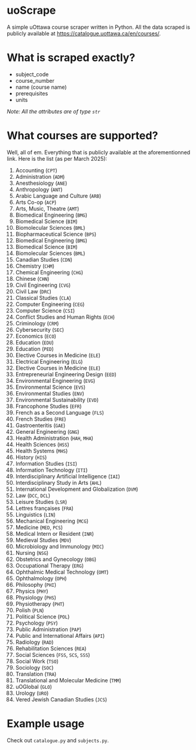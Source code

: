 # uoScrape
A simple uOttawa course scraper written in Python.
All the data scraped is publicly available at https://catalogue.uottawa.ca/en/courses/.

# What is scraped exactly?
+ subject_code
+ course_number
+ name (course name)
+ prerequisites
+ units 

*Note: All the attributes are of type ```str```*

# What courses are supported?
Well, all of em. Everything that is publicly available at the aforementionned link.
Here is the list (as per March 2025):

1. Accounting (`CPT`)
2. Administration (`ADM`)
3. Anesthesiology (`ANE`)
4. Anthropology (`ANT`)
5. Arabic Language and Culture (`ARB`)
6. Arts Co-op (`ACP`)
7. Arts, Music, Theatre (`AMT`)
8. Biomedical Engineering (`BMG`)
9. Biomedical Science (`BIM`)
10. Biomolecular Sciences (`BML`)
11. Biopharmaceutical Science (`BPS`)
12. Biomedical Engineering (`BMG`)
13. Biomedical Science (`BIM`)
14. Biomolecular Sciences (`BML`)
15. Canadian Studies (`CDN`)
16. Chemistry (`CHM`)
17. Chemical Engineering (`CHG`)
18. Chinese (`CHN`)
19. Civil Engineering (`CVG`)
20. Civil Law (`DRC`)
21. Classical Studies (`CLA`)
22. Computer Engineering (`CEG`)
23. Computer Science (`CSI`)
24. Conflict Studies and Human Rights (`ECH`)
25. Criminology (`CRM`)
26. Cybersecurity (`SEC`)
27. Economics (`ECO`)
28. Education (`EDU`)
29. Education (`PED`)
30. Elective Courses in Medicine (`ELE`)
31. Electrical Engineering (`ELG`)
32. Elective Courses in Medicine (`ELE`)
33. Entrepreneurial Engineering Design (`EED`)
34. Environmental Engineering (`EVG`)
35. Environmental Science (`EVS`)
36. Environmental Studies (`ENV`)
37. Environmental Sustainability (`EVD`)
38. Francophone Studies (`EFR`)
39. French as a Second Language (`FLS`)
40. French Studies (`FRE`)
41. Gastroenteritis (`GAE`)
39. General Engineering (`GNG`)
40. Health Administration (`HAH`, `MHA`)
41. Health Sciences (`HSS`)
42. Health Systems (`MHS`)
43. History (`HIS`)
44. Information Studies (`ISI`)
45. Information Technology (`ITI`)
46. Interdisciplinary Artificial Intelligence (`IAI`)
47. Interdisciplinary Study in Arts (`AHL`)
48. International Development and Globalization (`DVM`)
49. Law (`DCC`, `DCL`)
50. Leisure Studies (`LSR`)
50. Lettres françaises (`FRA`)
51. Linguistics (`LIN`)
52. Mechanical Engineering (`MCG`)
53. Medicine (`MED`, `PCS`)
54. Medical Intern or Resident (`INR`)
55. Medieval Studies (`MDV`)
56. Microbiology and Immunology (`MIC`)
57. Nursing (`NSG`)
58. Obstetrics and Gynecology (`OBG`)
59. Occupational Therapy (`ERG`)
60. Ophthalmic Medical Technology (`OMT`)
61. Ophthalmology (`OPH`)
62. Philosophy (`PHI`)
63. Physics (`PHY`)
64. Physiology (`PHS`)
64. Physiotherapy (`PHT`)
65. Polish (`PLN`)
66. Political Science (`POL`)
67. Psychology (`PSY`)
68. Public Administration (`PAP`)
69. Public and International Affairs (`API`)
70. Radiology (`RAD`)
71. Rehabilitation Sciences (`REA`)
72. Social Sciences (`FSS`, `SCS`, `SSS`)
73. Social Work (`TSO`)
74. Sociology (`SOC`)
75. Translation (`TRA`)
76. Translational and Molecular Medicine (`TMM`)
77. uOGlobal (`GLO`)
78. Urology (`URO`)
79. Vered Jewish Canadian Studies (`JCS`)

# Example usage

Check out ```catalogue.py``` and ```subjects.py```.
